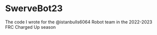 # SwerveBot23


The code I wrote for the @istanbulls6064 Robot team in the 2022-2023 FRC Charged Up season
 
